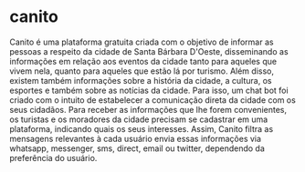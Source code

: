 # canito
Canito é uma plataforma gratuita criada com o objetivo de informar as pessoas a respeito da cidade de Santa Bárbara D'Oeste, disseminando as informações em relação aos eventos da cidade tanto para aqueles que vivem nela, quanto para aqueles que estão lá por turismo.
Além disso, existem também informações sobre a história da cidade, a cultura, os esportes e também sobre as notícias da cidade.
Para isso, um chat bot foi criado com o intuito de estabelecer a comunicação direta da cidade com os seus cidadãos. 
Para receber as informações que lhe forem convenientes, os turistas e os moradores da cidade precisam se cadastrar em uma plataforma, indicando quais os seus interesses. Assim, Canito filtra as mensagens relevantes à cada usuário envia essas informações via whatsapp, messenger, sms, direct, email ou twitter, dependendo da preferência do usuário.
